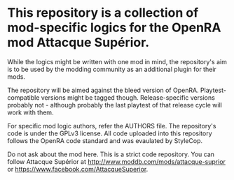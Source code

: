 # This repository is a collection of mod-specific logics for the OpenRA mod Attacque Supérior.

While the logics might be written with one mod in mind, the repository's aim is to be used by the modding community as an additional plugin for their mods.

The repository will be aimed against the bleed version of OpenRA. Playtest-compatible versions might be tagged though. Release-specific versions probably not - although probably the last playtest of that release cycle will work with them.

For specific mod logic authors, refer the AUTHORS file. The repository's code is under the GPLv3 license. All code uploaded into this repository follows the OpenRA code standard and was evaulated by StyleCop.

Do not ask about the mod here. This is a strict code repository. You can follow Attacque Supérior at http://www.moddb.com/mods/attacque-suprior or https://www.facebook.com/AttacqueSuperior.

